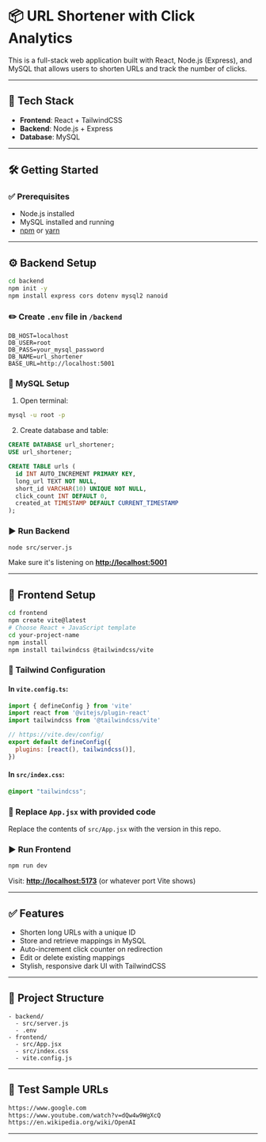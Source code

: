 # 📦 URL Shortener with Click Analytics

This is a full-stack web application built with React, Node.js (Express), and MySQL that allows users to shorten URLs and track the number of clicks.

---

## 🚀 Tech Stack

* **Frontend**: React + TailwindCSS
* **Backend**: Node.js + Express
* **Database**: MySQL

---

## 🛠️ Getting Started

### ✅ Prerequisites

* Node.js installed
* MySQL installed and running
* [npm](https://www.npmjs.com/) or [yarn](https://yarnpkg.com/)

---

## ⚙️ Backend Setup

```bash
cd backend
npm init -y
npm install express cors dotenv mysql2 nanoid
```

### ✏️ Create `.env` file in `/backend`

```
DB_HOST=localhost
DB_USER=root
DB_PASS=your_mysql_password
DB_NAME=url_shortener
BASE_URL=http://localhost:5001
```

### 🧱 MySQL Setup

1. Open terminal:

```bash
mysql -u root -p
```

2. Create database and table:

```sql
CREATE DATABASE url_shortener;
USE url_shortener;

CREATE TABLE urls (
  id INT AUTO_INCREMENT PRIMARY KEY,
  long_url TEXT NOT NULL,
  short_id VARCHAR(10) UNIQUE NOT NULL,
  click_count INT DEFAULT 0,
  created_at TIMESTAMP DEFAULT CURRENT_TIMESTAMP
);
```

### ▶️ Run Backend

```bash
node src/server.js
```

Make sure it's listening on **[http://localhost:5001](http://localhost:5001)**

---

## 🎨 Frontend Setup

```bash
cd frontend
npm create vite@latest
# Choose React + JavaScript template
cd your-project-name
npm install
npm install tailwindcss @tailwindcss/vite
```

### 🧩 Tailwind Configuration

#### In `vite.config.ts`:

```js
import { defineConfig } from 'vite'
import react from '@vitejs/plugin-react'
import tailwindcss from '@tailwindcss/vite'

// https://vite.dev/config/
export default defineConfig({
  plugins: [react(), tailwindcss()],
})

```

#### In `src/index.css`:

```css
@import "tailwindcss";
```

### 🔌 Replace `App.jsx` with provided code

Replace the contents of `src/App.jsx` with the version in this repo.

### ▶️ Run Frontend

```bash
npm run dev
```

Visit: **[http://localhost:5173](http://localhost:5173)** (or whatever port Vite shows)

---

## ✅ Features

* Shorten long URLs with a unique ID
* Store and retrieve mappings in MySQL
* Auto-increment click counter on redirection
* Edit or delete existing mappings
* Stylish, responsive dark UI with TailwindCSS

---

## 📂 Project Structure

```
- backend/
  - src/server.js
  - .env
- frontend/
  - src/App.jsx
  - src/index.css
  - vite.config.js
```

---

## 🧪 Test Sample URLs

```txt
https://www.google.com
https://www.youtube.com/watch?v=dQw4w9WgXcQ
https://en.wikipedia.org/wiki/OpenAI
```

---

